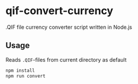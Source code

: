 # qif-convert-currency
.QIF file currency converter script written in Node.js

## Usage
Reads ``.QIF``-files from current directory as default

```sh
npm install
npm run convert
```
